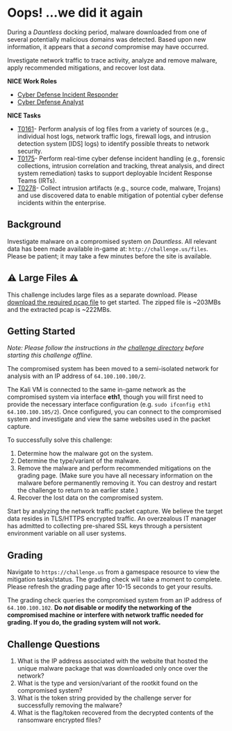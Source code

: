 # Oops! ...we did it again

During a *Dauntless* docking period, malware downloaded from one of several potentially malicious domains was detected. Based upon new information, it appears that a *second* compromise may have occurred.

Investigate network traffic to trace activity, analyze and remove malware, apply recommended mitigations, and recover lost data.

**NICE Work Roles**
 - [Cyber Defense Incident Responder](https://niccs.cisa.gov/workforce-development/nice-framework/work-roles/cyber-defense-incident-responder)
 - [Cyber Defense Analyst](https://niccs.cisa.gov/workforce-development/nice-framework/work-roles/cyber-defense-analyst)

**NICE Tasks**
 - [T0161](https://niccs.cisa.gov/workforce-development/nice-framework/tasks/t0161)- Perform analysis of log files from a variety of sources (e.g., individual host logs, network traffic logs, firewall logs, and intrusion detection system [IDS] logs) to identify possible threats to network security.
 - [T0175](https://niccs.cisa.gov/workforce-development/nice-framework/tasks/t0175)- Perform real-time cyber defense incident handling (e.g., forensic collections, intrusion correlation and tracking, threat analysis, and direct system remediation) tasks to support deployable Incident Response Teams (IRTs).
 - [T0278](https://niccs.cisa.gov/workforce-development/nice-framework/tasks/t0278)- Collect intrusion artifacts (e.g., source code, malware, Trojans) and use discovered data to enable mitigation of potential cyber defense incidents within the enterprise.

## Background

Investigate malware on a compromised system on *Dauntless*. All relevant data has been made available in-game at: `http://challenge.us/files`. Please be patient; it may take a few minutes before the site is available.

## ⚠️ Large Files ⚠️

This challenge includes large files as a separate download. Please [download the required pcap file](https://presidentscup.cisa.gov/files/pc4/individuala-round3-oops-we-did-it-again-largefiles.zip) to get started. The zipped file is ~203MBs and the extracted pcap is ~222MBs.

## Getting Started

_Note: Please follow the instructions in the [challenge directory](./challenge) before starting this challenge offline._

The compromised system has been moved to a semi-isolated network for analysis with an IP address of `64.100.100.100/2`.

The Kali VM is connected to the same in-game network as the compromised system via interface **eth1**, though you will first need to provide the necessary interface configuration (e.g. `sudo ifconfig eth1 64.100.100.105/2`). Once configured, you can connect to the compromised system and investigate and view the same websites used in the packet capture.

To successfully solve this challenge:

1. Determine how the malware got on the system.
2. Determine the type/variant of the malware.
3. Remove the malware and perform recommended mitigations on the grading page. (Make sure you have all necessary information on the malware before permanently removing it. You can destroy and restart the challenge to return to an earlier state.)
4. Recover the lost data on the compromised system.

Start by analyzing the network traffic packet capture. We believe the target data resides in TLS/HTTPS encrypted traffic. An overzealous IT manager has admitted to collecting pre-shared SSL keys through a persistent environment variable on all user systems.

## Grading

Navigate to `https://challenge.us` from a gamespace resource to view the mitigation tasks/status. The grading check will take a moment to complete. Please refresh the grading page after 10-15 seconds to get your results.

The grading check queries the compromised system from an IP address of `64.100.100.102`. **Do *not* disable or modify the networking of the compromised machine or interfere with network traffic needed for grading. If you do, the grading system will not work.**

## Challenge Questions

1. What is the IP address associated with the website that hosted the unique malware package that was downloaded only once over the network?
2. What is the type and version/variant of the rootkit found on the compromised system?
3. What is the token string provided by the challenge server for successfully removing the malware?
4. What is the flag/token recovered from the decrypted contents of the ransomware encrypted files?
